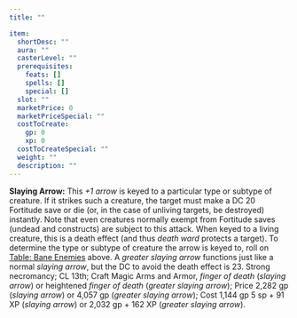 ```yaml
---
title: ""

item:
  shortDesc: ""
  aura: ""
  casterLevel: ""
  prerequisites:
    feats: []
    spells: []
    special: []
  slot: ""
  marketPrice: 0
  marketPriceSpecial: ""
  costToCreate:
    gp: 0
    xp: 0
  costToCreateSpecial: ""
  weight: ""
  description: ""
---
```

<p id="slaying-arrow"><strong>Slaying Arrow:</strong> This <em>+1 arrow</em> is keyed to a particular type or subtype of creature. If it strikes such a creature, the target must make a DC 20 Fortitude save or die (or, in the case of unliving targets, be destroyed) instantly. Note that even creatures normally exempt from Fortitude saves (undead and constructs) are subject to this attack. When keyed to a living creature, this is a death effect (and thus <em>death ward</em> protects a target). To determine the type or subtype of creature the arrow is keyed to, roll on <a href="#bane-enemies-table">Table: Bane Enemies</a> above.
A <em>greater slaying arrow</em> functions just like a normal <em>slaying arrow</em>, but the DC to avoid the death effect is 23.
Strong necromancy; CL 13th; Craft Magic Arms and Armor, <em>finger of death</em> (<em>slaying arrow</em>) or heightened <em>finger of death</em> (<em>greater slaying arrow</em>); Price 2,282 gp (<em>slaying arrow</em>) or 4,057 gp (<em>greater slaying arrow</em>); Cost 1,144 gp 5 sp + 91 XP (<em>slaying arrow</em>) or 2,032 gp + 162 XP (<em>greater slaying arrow</em>).

